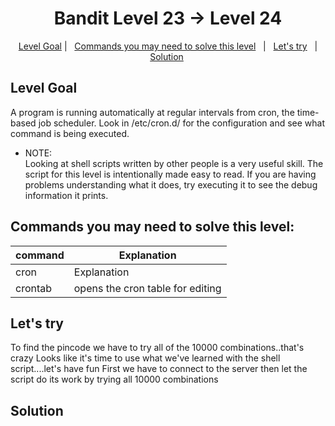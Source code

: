 <h1 align="center">
Bandit Level 23 → Level 24
</h1>

<p align="center">
  <a href="#Level-Goal">Level Goal</a>   |   
  <a href="#Commands-you-may-need-to-solve-this-level">Commands you may need to solve this level</a>   |  
  <a href="#Lets-try">Let's try</a>   |
  <a href="#Solution">Solution</a> 
</p>

## Level Goal
A program is running automatically at regular intervals from cron, the time-based job scheduler. Look in /etc/cron.d/ for the configuration and see what command is being executed.

- NOTE:<br/> Looking at shell scripts written by other people is a very useful skill. The script for this level is intentionally made easy to read. If you are having problems understanding what it does, try executing it to see the debug information it prints.

## Commands you may need to solve this level:
| command | Explanation |
| ------|-----|
| cron | Explanation |
| crontab | opens the cron table for editing  |



## Let's try
To find the pincode we have to try all of the 10000 combinations..that's crazy
Looks like it's time to use what we've learned with the shell script....let's have fun
First we have to connect to the server then let the script do its work by trying all 10000 combinations
## Solution 


